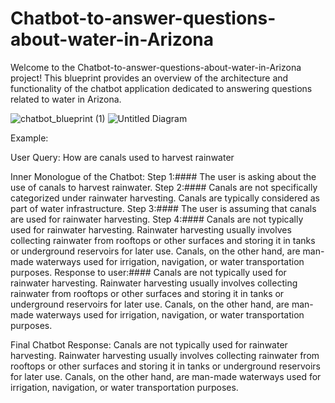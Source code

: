 # Chatbot-to-answer-questions-about-water-in-Arizona
Welcome to the Chatbot-to-answer-questions-about-water-in-Arizona project! This blueprint provides an overview of the architecture and functionality of the chatbot application dedicated to answering questions related to water in Arizona.

![chatbot_blueprint (1)]()
![Untitled Diagram](https://github.com/rajanbriana24/Chatbot-to-answer-questions-about-water-in-Arizona/assets/61128499/f08bb0d7-d4de-4218-967c-527e5d660067)

Example:

User Query: How are canals used to harvest rainwater

Inner Monologue of the Chatbot: 
Step 1:#### The user is asking about the use of canals to harvest rainwater.
Step 2:#### Canals are not specifically categorized under rainwater harvesting. Canals are typically considered as part of water infrastructure.
Step 3:#### The user is assuming that canals are used for rainwater harvesting.
Step 4:#### Canals are not typically used for rainwater harvesting. Rainwater harvesting usually involves collecting rainwater from rooftops or other surfaces and storing it in tanks or underground reservoirs for later use. Canals, on the other hand, are man-made waterways used for irrigation, navigation, or water transportation purposes.
Response to user:#### Canals are not typically used for rainwater harvesting. Rainwater harvesting usually involves collecting rainwater from rooftops or other surfaces and storing it in tanks or underground reservoirs for later use. Canals, on the other hand, are man-made waterways used for irrigation, navigation, or water transportation purposes. 

Final Chatbot Response: Canals are not typically used for rainwater harvesting. Rainwater harvesting usually involves collecting rainwater from rooftops or other surfaces and storing it in tanks or underground reservoirs for later use. Canals, on the other hand, are man-made waterways used for irrigation, navigation, or water transportation purposes.
